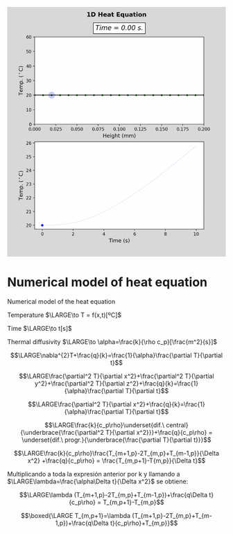 ![' Heat equation 1D gif'](./Heat_ecuation_gif.gif)

# Numerical model of heat equation
Numerical model of the heat equation

Temperature $\LARGE\to  T = f(x,t)[ºC]$

Time $\LARGE\to t[s]$

Thermal diffusivity $\LARGE\to \alpha=\frac{k}{\rho c_p}[\frac{m^2}{s}]$


$$\LARGE\nabla^{2}T+\frac{q}{k}=\frac{1}{\alpha}\frac{\partial T}{\partial t}$$

$$\LARGE\frac{\partial^2 T}{\partial x^2}+\frac{\partial^2 T}{\partial y^2}+\frac{\partial^2 T}{\partial z^2}+\frac{q}{k}=\frac{1}{\alpha}\frac{\partial T}{\partial t}$$

$$\LARGE\frac{\partial^2 T}{\partial x^2}+\frac{q}{k}=\frac{1}{\alpha}\frac{\partial T}{\partial t}$$


$$\LARGE\frac{k}{c_p\rho}\underset{dif.\ central}{\underbrace{\frac{\partial^2 T}{\partial x^2}}}+\frac{q}{c_p\rho} = \underset{dif.\ progr.}{\underbrace{\frac{\partial T}{\partial t}}}$$

$$\LARGE\frac{k}{c_p\rho}\frac{T_{m+1,p}-2T_{m,p}+T_{m-1,p}}{\Delta x^2} +\frac{q}{c_p\rho} = \frac{T_{m,p+1}-T{m,p}}{\Delta t}$$

Multiplicando a toda la expresión anterior por k y llamando a $\LARGE\lambda=\frac{\alpha\Delta t}{\Delta x^2}$ se obtiene:

$$\LARGE\lambda (T_{m+1,p}-2T_{m,p}+T_{m-1,p})+\frac{q\Delta t}{c_p\rho} = T_{m,p+1}-T_{m,p}$$

$$\boxed{\LARGE T_{m,p+1}=\lambda (T_{m+1,p}-2T_{m,p}+T_{m-1,p})+\frac{q\Delta t}{c_p\rho}+T_{m,p}}$$


